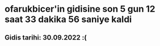 # ofarukbicer'in gidisine son 5 gun 12 saat 33 dakika 56 saniye kaldi

## Gidis tarihi: 30.09.2022 :(